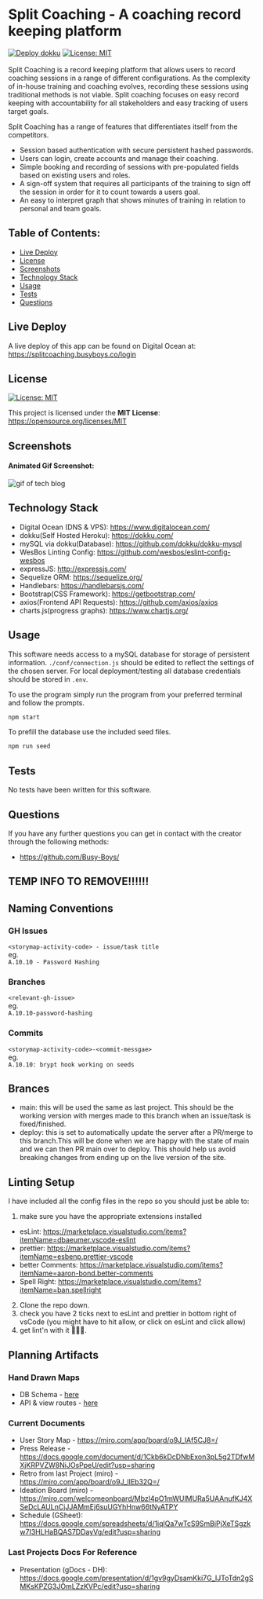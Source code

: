 # Split Coaching - A coaching record keeping platform

[![Deploy dokku](https://github.com/busy-boys/project-2/actions/workflows/dokku-deploy.yml/badge.svg?branch=deploy)](https://github.com/busy-boys/project-2/actions/workflows/dokku-reply.yml)
[![License: MIT](https://img.shields.io/badge/License-MIT-yellow.svg)](https://opensource.org/licenses/MIT)\
\
Split Coaching is a record keeping platform that allows users to record coaching sessions in a range of different configurations. As the complexity of in-house training and coaching evolves, recording these sessions using traditional methods is not viable. Split coaching focuses on easy record keeping with accountability for all stakeholders and easy tracking of users target goals.

Split Coaching has a range of features that differentiates itself from the competitors.

- Session based authentication with secure persistent hashed passwords.
- Users can login, create accounts and manage their coaching.
- Simple booking and recording of sessions with pre-populated fields based on existing users and roles.
- A sign-off system that requires all participants of the training to sign off the session in order for it to count towards a users goal.
- An easy to interpret graph that shows minutes of training in relation to personal and team goals.

## Table of Contents:

- [Live Deploy](#Live-Deploy)
- [License](#License)
- [Screenshots](#Screenshots)
- [Technology Stack](#Technology-Stack)
- [Usage](#Usage)
- [Tests](#Tests)
- [Questions](#Questions)

## Live Deploy

A live deploy of this app can be found on Digital Ocean at: https://splitcoaching.busyboys.co/login

## License

[![License: MIT](https://img.shields.io/badge/License-MIT-yellow.svg)](https://opensource.org/licenses/MIT)

This project is licensed under the **MIT License**: https://opensource.org/licenses/MIT

## Screenshots

#### Animated Gif Screenshot:

![gif of tech blog](./assets/screenshots/coaching.gif)

## Technology Stack

- Digital Ocean (DNS & VPS): https://www.digitalocean.com/
- dokku(Self Hosted Heroku): https://dokku.com/
- mySQL via dokku(Database): https://github.com/dokku/dokku-mysql
- WesBos Linting Config: https://github.com/wesbos/eslint-config-wesbos
- expressJS: http://expressjs.com/
- Sequelize ORM: https://sequelize.org/
- Handlebars: https://handlebarsjs.com/
- Bootstrap(CSS Framework): https://getbootstrap.com/
- axios(Frontend API Requests): https://github.com/axios/axios
- charts.js(progress graphs): https://www.chartjs.org/

## Usage

This software needs access to a mySQL database for storage of persistent information. `./conf/connection.js` should be edited to reflect the settings of the chosen server. For local deployment/testing all database credentials should be stored in `.env`.

To use the program simply run the program from your preferred terminal and follow the prompts.

```bash
npm start
```

To prefill the database use the included seed files.

```bash
npm run seed
```

## Tests

No tests have been written for this software.

## Questions

If you have any further questions you can get in contact with the creator through the following methods:

- https://github.com/Busy-Boys/

## TEMP INFO TO REMOVE!!!!!!

## Naming Conventions

### GH Issues

`<storymap-activity-code> - issue/task title`\
eg.\
`A.10.10 - Password Hashing`

### Branches

`<relevant-gh-issue>`\
eg.\
`A.10.10-password-hashing`

### Commits

`<storymap-activity-code>-<commit-messgae>`\
eg.\
`A.10.10: brypt hook working on seeds`

## Brances

- main: this will be used the same as last project. This should be the working version with merges made to this branch when an issue/task is fixed/finished.
- deploy: this is set to automatically update the server after a PR/merge to this branch.This will be done when we are happy with the state of main and we can then PR main over to deploy. This should help us avoid breaking changes from ending up on the live version of the site.

## Linting Setup

I have included all the config files in the repo so you should just be able to:

1. make sure you have the appropriate extensions installed

- esLint: https://marketplace.visualstudio.com/items?itemName=dbaeumer.vscode-eslint
- prettier: https://marketplace.visualstudio.com/items?itemName=esbenp.prettier-vscode
- better Comments: https://marketplace.visualstudio.com/items?itemName=aaron-bond.better-comments
- Spell Right: https://marketplace.visualstudio.com/items?itemName=ban.spellright

2. Clone the repo down.
3. check you have 2 ticks next to esLint and prettier in bottom right of vsCode (you might have to hit allow, or click on esLint and click allow)
4. get lint'n with it 🎵🎵🎵.

## Planning Artifacts

### Hand Drawn Maps

- DB Schema - [here](./assets/pdf/db-schema.pdf)
- API & view routes - [here](./assets/pdf/view-api-routes.pdf)

### Current Documents

- User Story Map - https://miro.com/app/board/o9J_lAf5CJ8=/
- Press Release - https://docs.google.com/document/d/1Ckb6kDcDNbExon3pL5g2TDfwMXjKRPVZW8NiJOsPpeU/edit?usp=sharing
- Retro from last Project (miro) - https://miro.com/app/board/o9J_lIEb32Q=/
- Ideation Board (miro) - https://miro.com/welcomeonboard/Mbzl4pO1mWUlMURa5UAAnufKJ4XSeDcLAULnCjJJAMmEj6suUGYhHnw66tNyATPY
- Schedule (GSheet): https://docs.google.com/spreadsheets/d/1iqlQa7wTcS9SmBjPjXeTSgzkw7I3HLHaBQAS7DDayVg/edit?usp=sharing

### Last Projects Docs For Reference

- Presentation (gDocs - DH): https://docs.google.com/presentation/d/1gv9gyDsamKki7G_IJToTdn2gSMKsKPZG3JOmLZzKVPc/edit?usp=sharing
